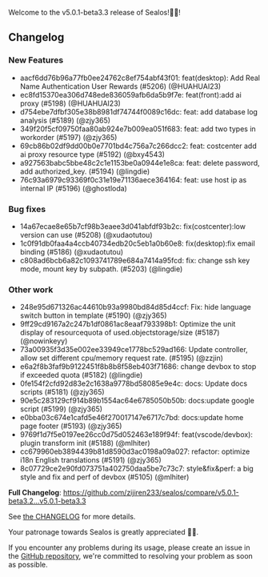 Welcome to the v5.0.1-beta3.3 release of Sealos!🎉🎉!



## Changelog
### New Features
* aacf6dd76b96a77fb0ee24762c8ef754abf43f01: feat(desktop): Add Real Name Authentication User Rewards (#5206) (@HUAHUAI23)
* ec8fd15370ea306d748ede836059afb6da5b9f7e: feat(front):add ai proxy (#5198) (@HUAHUAI23)
* d754ebe7dfbf305e38b8981df74744f0089c16dc: feat: add database log analysis (#5189) (@zjy365)
* 349f20f5cf09750faa80ab924e7b009ea051f683: feat: add two types in workorder (#5197) (@zjy365)
* 69cb86b02df9dd00b0e7701bd4c756a7c266dcc2: feat: costcenter add ai proxy resource type (#5192) (@bxy4543)
* a927563babc5bbe48c2c1e1153be0a0944e1e8ca: feat: delete password, add authorized_key. (#5194) (@lingdie)
* 76c93a6979c93369f0c31e19e71136aece364164: feat: use host ip as internal IP (#5196) (@ghostloda)
### Bug fixes
* 14a67ecae8e65b7cf98b3eaee3d041abfdf93b2c: fix(costcenter):low version can use (#5208) (@xudaotutou)
* 1c0f91db0faa4a4ccb40734edb20c5eb1a0b60e8: fix(desktop):fix email binding (#5186) (@xudaotutou)
* c808ad6bcb6a82c1093741789e684a7414a95fcd: fix: change ssh key mode, mount key by subpath. (#5203) (@lingdie)
### Other work
* 248e95d671326ac44610b93a9980bd84d85d4ccf: Fix: hide language switch button in template (#5190) (@zjy365)
* 9ff29cd9167a2c247b1df0861ac8eaaf793398b1: Optimize the unit display of resourcequota of used.objectstorage/size (#5187) (@nowinkeyy)
* 73a00935f3d35e002ee33949ce1778bc529ad166: Update controller, allow set different cpu/memory request rate. (#5195) (@zzjin)
* e6a2f8b3faf9b9122451f8b8b8f58eb403f71686: change devbox to stop if exceeded quota (#5182) (@lingdie)
* 0fe154f2cfd92d83e2c1638a9778bd58085e9e4c: docs: Update docs scripts (#5181) (@zjy365)
* 90e5c283129cf914b89b1554ac64e6785050b50b: docs:update google script (#5199) (@zjy365)
* e0bba03c674e1cafd5e46f270017147e6717c7bd: docs:update home page footer (#5193) (@zjy365)
* 9769f1d7f5e0197ee26cc0d75d052463e189f94f: feat(vscode/devbox): plugin transform init (#5188) (@mlhiter)
* cc679960eb3894439b81d8590d3ac0198a09a027: refactor: optimize i18n English translations (#5191) (@zjy365)
* 8c07729ce2e90fd073751a402750daa5be7c73c7: style&fix&perf: a big style and fix and perf of devbox (#5105) (@mlhiter)

**Full Changelog**: https://github.com/zijiren233/sealos/compare/v5.0.1-beta3.2...v5.0.1-beta3.3

See [the CHANGELOG](https://github.com/zijiren233/sealos/blob/main/CHANGELOG/CHANGELOG.md) for more details.

Your patronage towards Sealos is greatly appreciated 🎉🎉.

If you encounter any problems during its usage, please create an issue in the [GitHub repository](https://github.com/zijiren233/sealos), we're committed to resolving your problem as soon as possible.
